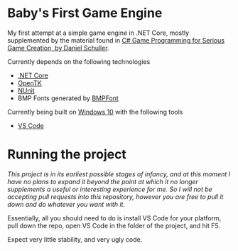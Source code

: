 # Baby's First Game Engine

My first attempt at a simple game engine in .NET Core, mostly supplemented by the material found in [C# Game Programming for Serious Game Creation, by Daniel Schuller](https://www.amazon.com/Game-Programming-Serious-Creation/dp/1435455568).

Currently depends on the following technologies 
 - [.NET Core](https://github.com/dotnet/core)
 - [OpenTK](https://github.com/opentk/opentk)
 - [NUnit](https://github.com/nunit)
 - BMP Fonts generated by [BMPFont](https://www.angelcode.com/products/bmfont/)
 
Currently being built on [Windows 10](https://en.wikipedia.org/wiki/Windows_10) with the following tools
 - [VS Code](https://github.com/microsoft/vscode)
 
# Running the project
 
_This project is in its earliest possible stages of infancy, and at this moment I have no plans to expand it beyond the point at which it no longer supplements a useful or interesting experience for me. So I will not be accepting pull requests into this repository, however you are free to pull it down and do whatever you want with it._

Essentially, all you should need to do is install VS Code for your platform, pull down the repo, open VS Code in the folder of the project, and hit F5. 

Expect very little stability, and very ugly code. 
